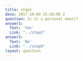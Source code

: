 ```yaml
---
title: step1
date: 2017-10-09 15:29:00 Z
question: Is it a personal email?
answer1:
  Text: 'Yes'
  Link: "../step2"
answer2:
  Text: 'No'
  Link: "../step9"
layout: question
---
```


